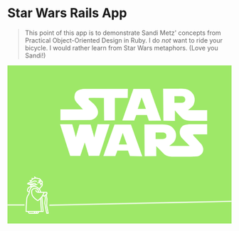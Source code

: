# Star Wars Rails App

> This point of this app is to demonstrate Sandi Metz' concepts from Practical Object-Oriented Design in Ruby. I do _not_ want to ride your bicycle.
> I would rather learn from Star Wars metaphors. (Love you Sandi!)

![Star Wars Logo](https://raw.githubusercontent.com/jonzfisher/star_wars/master/Star%20Wars.png) 
